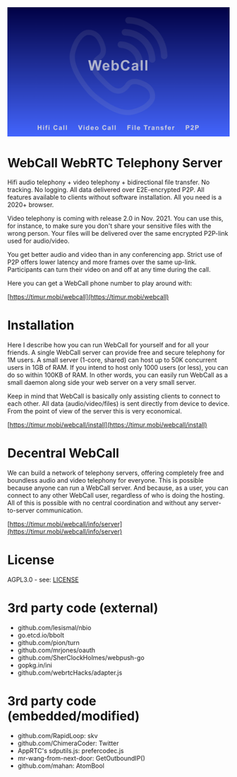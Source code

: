 <div align="center">
  <a href="https://timur.mobi/webcall"><img src="webroot/webcall-logo.png" alt="WebCall"></a>
</div>

# WebCall WebRTC Telephony Server

Hifi audio telephony + video telephony + bidirectional file transfer.
No tracking. No logging. All data delivered over E2E-encrypted P2P.
All features available to clients without software installation. 
All you need is a 2020+ browser.

Video telephony is coming with release 2.0 in Nov. 2021. You can use this, for instance, to make sure you don't share your sensitive files with the wrong person. Your files will be delivered over the same encrypted P2P-link used for audio/video.

You get better audio and video than in any conferencing app. Strict use of P2P offers lower latency and more frames over the same up-link. Participants can turn their video on and off at any time during the call.

Here you can get a WebCall phone number to play around with:

[https://timur.mobi/webcall](https://timur.mobi/webcall)

# Installation

Here I describe how you can run WebCall for yourself and for all your friends.
A single WebCall server can provide free and secure telephony for 1M users.
A small server (1-core, shared) can host up to 50K concurrent users in 1GB of RAM.
If you intend to host only 1000 users (or less), you can do so within 100KB of RAM.
In other words, you can easily run WebCall as a small daemon along side your web 
server on a very small server.

Keep in mind that WebCall is basically only assisting clients to connect to each other.
All data (audio/video/files) is sent directly from device to device. From the point 
of view of the server this is very economical.

[https://timur.mobi/webcall/install](https://timur.mobi/webcall/install)

# Decentral WebCall

We can build a network of telephony servers, offering completely free and
boundless audio and video telephony for everyone. This is possible because anyone can
run a WebCall server. And because, as a user, you can connect to any other WebCall user, 
regardless of who is doing the hosting.
All of this is possible with no central coordination and without any server-to-server
communication.

[https://timur.mobi/webcall/info/server](https://timur.mobi/webcall/info/server)


# License

AGPL3.0 - see: [LICENSE](LICENSE)


# 3rd party code (external)

- github.com/lesismal/nbio
- go.etcd.io/bbolt
- github.com/pion/turn
- github.com/mrjones/oauth
- github.com/SherClockHolmes/webpush-go
- gopkg.in/ini
- github.com/webrtcHacks/adapter.js

# 3rd party code (embedded/modified)

- github.com/RapidLoop: skv
- github.com/ChimeraCoder: Twitter
- AppRTC's sdputils.js: prefercodec.js
- mr-wang-from-next-door: GetOutboundIP()
- github.com/mahan: AtomBool

